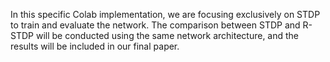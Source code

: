 

In this specific Colab implementation, we are focusing exclusively on STDP to train and evaluate the network. The comparison between STDP and R-STDP will be conducted using the same network architecture, and the results will be included in our final paper.

